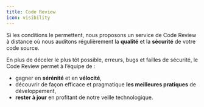 ```yaml
---
title: Code Review
icon: visibility
---
```


Si les conditions le permettent, nous proposons un service de Code Review à distance où nous auditons régulièrement la **qualité** et la **sécurité** de votre code source.

En plus de déceler le plus tôt possible, erreurs, bugs et failles de sécurité, le Code Review permet à l’équipe de : 
* gagner en **sérénité** et en **vélocité**,
* découvrir de façon efficace et pragmatique **les meilleures pratiques** de développement,
* **rester à jour** en profitant de notre veille technologique.
